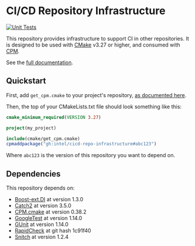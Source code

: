# CI/CD Repository Infrastructure

[![Unit Tests](https://github.com/intel/cicd-repo-infrastructure/actions/workflows/test.yml/badge.svg)](https://github.com/intel/cicd-repo-infrastructure/actions/workflows/test.yml)

This repository provides infrastructure to support CI in other repositories. It
is designed to be used with [CMake](https://cmake.org/) v3.27 or higher, and
consumed with [CPM](https://github.com/cpm-cmake/CPM.cmake).

See the [full documentation](https://intel.github.io/cicd-repo-infrastructure/).

## Quickstart

First, add `get_cpm.cmake` to your project's repository, [as documented
here](https://github.com/cpm-cmake/CPM.cmake#adding-cpm).

Then, the top of your CMakeLists.txt file should look something like this:

```cmake
cmake_minimum_required(VERSION 3.27)

project(my_project)

include(cmake/get_cpm.cmake)
cpmaddpackage("gh:intel/cicd-repo-infrastructure#abc123")
```

Where `abc123` is the version of this repository you want to depend on.

## Dependencies

This repository depends on:

- [Boost-ext.DI](https://github.com/boost-ext/di) at version 1.3.0
- [Catch2](https://github.com/catchorg/Catch2) at version 3.5.0
- [CPM.cmake](https://github.com/cpm-cmake/CPM.cmake) at version 0.38.2
- [GoogleTest](https://github.com/google/googletest) at version 1.14.0
- [GUnit](https://github.com/cpp-testing/GUnit) at version 1.14.0
- [RapidCheck](https://github.com/emil-e/rapidcheck) at git hash 1c91f40
- [Snitch](https://github.com/snitch-org/snitch) at version 1.2.4

